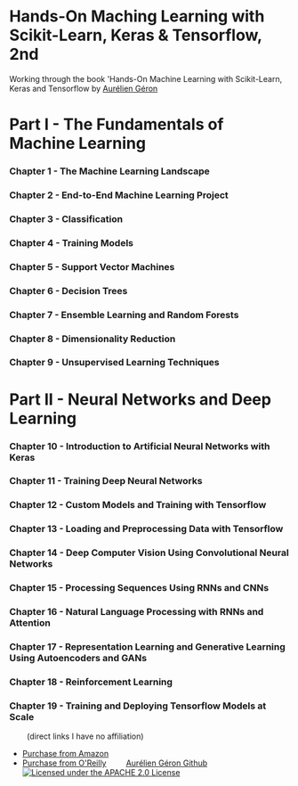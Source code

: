 # Hands-On Maching Learning with Scikit-Learn, Keras & Tensorflow, 2nd
 Working through the book 'Hands-On Machine Learning with Scikit-Learn, Keras and Tensorflow by [Aurélien Géron](https://github.com/ageron/handson-ml)
 
 # Part I - The Fundamentals of Machine Learning
 
 ### Chapter 1 - The Machine Learning Landscape
 ### Chapter 2 - End-to-End Machine Learning Project
 ### Chapter 3 - Classification
 ### Chapter 4 - Training Models
 ### Chapter 5 - Support Vector Machines
 ### Chapter 6 - Decision Trees
 ### Chapter 7 - Ensemble Learning and Random Forests
 ### Chapter 8 - Dimensionality Reduction
 ### Chapter 9 - Unsupervised Learning Techniques
 
 # Part II - Neural Networks and Deep Learning
 
 ### Chapter 10 - Introduction to Artificial Neural Networks with Keras
 ### Chapter 11 - Training Deep Neural Networks
 ### Chapter 12 - Custom Models and Training with Tensorflow
 ### Chapter 13 - Loading and Preprocessing Data with Tensorflow
 ### Chapter 14 - Deep Computer Vision Using Convolutional Neural Networks
 ### Chapter 15 - Processing Sequences Using RNNs and CNNs
 ### Chapter 16 - Natural Language Processing with RNNs and Attention
 ### Chapter 17 - Representation Learning and Generative Learning Using Autoencoders and GANs
 ### Chapter 18 - Reinforcement Learning
 ### Chapter 19 - Training and Deploying Tensorflow Models at Scale
 
&nbsp; &nbsp; &nbsp; &nbsp;
 (direct links I have no affiliation)
- [Purchase from Amazon](https://www.amazon.com/Hands-Machine-Learning-Scikit-Learn-TensorFlow/dp/1492032646)
- [Purchase from O'Reilly](https://www.oreilly.com/library/view/hands-on-machine-learning/9781492032632/)
&nbsp; &nbsp; &nbsp; &nbsp;
[Aurélien Géron Github](https://github.com/ageron/handson-ml)
&nbsp; &nbsp; &nbsp; &nbsp;
[![Licensed under the APACHE 2.0 License](https://img.shields.io/github/license/ageron/handson-ml)](https://img.shields.io/github/license/ageron/handson-ml)
&nbsp; &nbsp; &nbsp;
